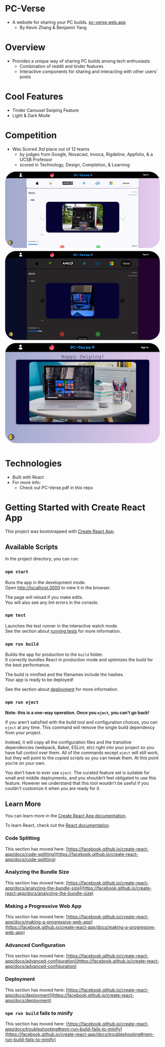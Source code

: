 # **PC-Verse**
- A website for sharing your PC builds.   [pc-verse.web.app](https://pc-verse.web.app)
    - By Kevin Zhang & Benjamin Yang

# Overview
- Provides a unique way of sharing PC builds among tech enthusiasts
    - Combination of reddit and tinder features
    - Interactive components for sharing and interacting with other users’ posts
# Cool Features
- Tinder Carousel Swiping Feature
- Light & Dark Mode
# Competition
- Was Scored *3rd* place out of 12 teams
    - by judges from Google, Novacast, Invoca, Rigdeline, Appfolio, & a UCSB Professor
    - scored in Technology, Design, Completion, & Learning

<div style="flex-wrap:wrap; display:flex; justify-content: space-around">
    <img src="src/images/PCVerse.jpg" alt="PC Verse Global Page" style="width: 400; margin: auto; margin-bottom: 10px; border-radius:35px;">
    <img src="src/images/PCVerseDarkMode.jpg" alt="PC Verse Dark Mode" style="width: 400; margin: auto; margin-bottom: 10px; border-radius:35px;">
    <img src="src/images/PCVerseTinder.jpg" alt="PC Verse Tinder Feature" style="width: 400; margin:auto; margin-bottom: 10px; border-radius:35px;">
</div>

# Technologies
- Built with React
- For more info:
    - Check out PC-Verse.pdf in this repo

# Getting Started with Create React App

This project was bootstrapped with [Create React App](https://github.com/facebook/create-react-app).

## Available Scripts

In the project directory, you can run:

### `npm start`

Runs the app in the development mode.\
Open [http://localhost:3000](http://localhost:3000) to view it in the browser.

The page will reload if you make edits.\
You will also see any lint errors in the console.

### `npm test`

Launches the test runner in the interactive watch mode.\
See the section about [running tests](https://facebook.github.io/create-react-app/docs/running-tests) for more information.

### `npm run build`

Builds the app for production to the `build` folder.\
It correctly bundles React in production mode and optimizes the build for the best performance.

The build is minified and the filenames include the hashes.\
Your app is ready to be deployed!

See the section about [deployment](https://facebook.github.io/create-react-app/docs/deployment) for more information.

### `npm run eject`

**Note: this is a one-way operation. Once you `eject`, you can’t go back!**

If you aren’t satisfied with the build tool and configuration choices, you can `eject` at any time. This command will remove the single build dependency from your project.

Instead, it will copy all the configuration files and the transitive dependencies (webpack, Babel, ESLint, etc) right into your project so you have full control over them. All of the commands except `eject` will still work, but they will point to the copied scripts so you can tweak them. At this point you’re on your own.

You don’t have to ever use `eject`. The curated feature set is suitable for small and middle deployments, and you shouldn’t feel obligated to use this feature. However we understand that this tool wouldn’t be useful if you couldn’t customize it when you are ready for it.

## Learn More

You can learn more in the [Create React App documentation](https://facebook.github.io/create-react-app/docs/getting-started).

To learn React, check out the [React documentation](https://reactjs.org/).

### Code Splitting

This section has moved here: [https://facebook.github.io/create-react-app/docs/code-splitting](https://facebook.github.io/create-react-app/docs/code-splitting)

### Analyzing the Bundle Size

This section has moved here: [https://facebook.github.io/create-react-app/docs/analyzing-the-bundle-size](https://facebook.github.io/create-react-app/docs/analyzing-the-bundle-size)

### Making a Progressive Web App

This section has moved here: [https://facebook.github.io/create-react-app/docs/making-a-progressive-web-app](https://facebook.github.io/create-react-app/docs/making-a-progressive-web-app)

### Advanced Configuration

This section has moved here: [https://facebook.github.io/create-react-app/docs/advanced-configuration](https://facebook.github.io/create-react-app/docs/advanced-configuration)

### Deployment

This section has moved here: [https://facebook.github.io/create-react-app/docs/deployment](https://facebook.github.io/create-react-app/docs/deployment)

### `npm run build` fails to minify

This section has moved here: [https://facebook.github.io/create-react-app/docs/troubleshooting#npm-run-build-fails-to-minify](https://facebook.github.io/create-react-app/docs/troubleshooting#npm-run-build-fails-to-minify)
